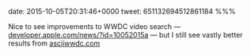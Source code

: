 date: 2015-10-05T20:31:46+0000
tweet: 651132694512861184
%%%

Nice to see improvements to WWDC video search — [developer.apple.com/news/?id=10052015a](https://developer.apple.com/news/?id=10052015a) — but I still see vastly better results from [asciiwwdc.com](http://asciiwwdc.com)
